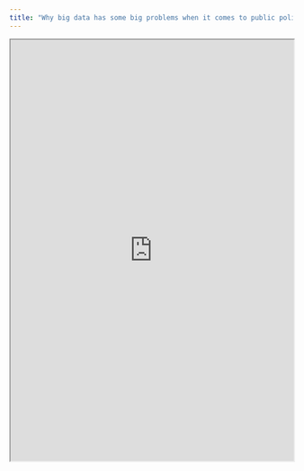 ```yaml
---
title: "Why big data has some big problems when it comes to public policy"
---
```




<iframe height="750" width="100%" src="https://ewelton.github.io/ktest/wiki.html#Why%20big%20data%20has%20some%20big%20problems%20when%20it%20comes%20to%20public%20policy"></iframe>
